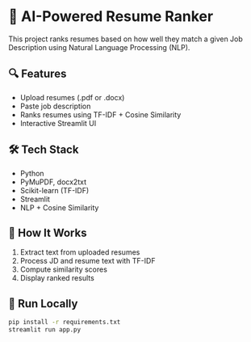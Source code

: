 # 🤖 AI-Powered Resume Ranker

This project ranks resumes based on how well they match a given Job Description using Natural Language Processing (NLP).

## 🔍 Features
- Upload resumes (.pdf or .docx)
- Paste job description
- Ranks resumes using TF-IDF + Cosine Similarity
- Interactive Streamlit UI

## 🛠️ Tech Stack
- Python
- PyMuPDF, docx2txt
- Scikit-learn (TF-IDF)
- Streamlit
- NLP + Cosine Similarity

## 🧠 How It Works
1. Extract text from uploaded resumes
2. Process JD and resume text with TF-IDF
3. Compute similarity scores
4. Display ranked results

## 🚀 Run Locally

```bash
pip install -r requirements.txt
streamlit run app.py
```
